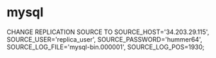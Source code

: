 # mysql
CHANGE REPLICATION SOURCE TO
SOURCE_HOST='34.203.29.115',
SOURCE_USER='replica_user',
SOURCE_PASSWORD='hummer64',
SOURCE_LOG_FILE='mysql-bin.000001',
SOURCE_LOG_POS=1930;